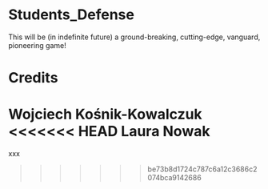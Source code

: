 # Students_Defense
This will be (in indefinite future) a ground-breaking, cutting-edge, vanguard, pioneering game!

# Credits

Wojciech Kośnik-Kowalczuk
<<<<<<< HEAD
Laura Nowak
=======
xxx
>>>>>>> be73b8d1724c787c6a12c3686c2074bca9142686
